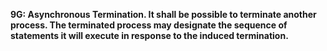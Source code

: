 **9G: Asynchronous Termination.  It shall be possible to terminate another process. The terminated process may designate the sequence of statements it will execute in response to the induced termination.**
